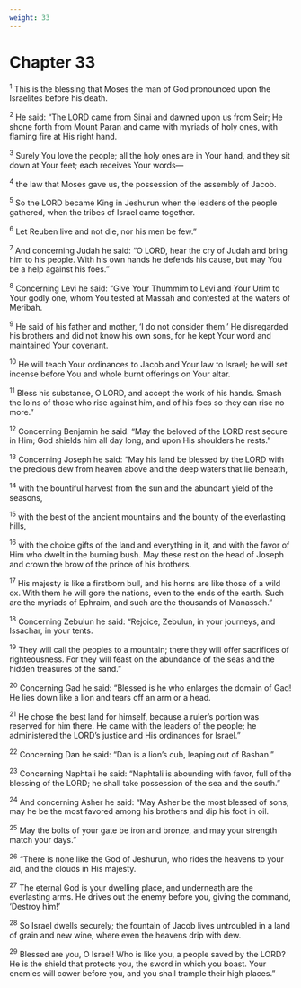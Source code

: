 ```yaml
---
weight: 33
---
```


# Chapter 33

<sup>1</sup> This is the blessing that Moses the man of God pronounced upon the Israelites before his death. 

<sup>2</sup> He said: “The LORD came from Sinai and dawned upon us from Seir; He shone forth from Mount Paran and came with myriads of holy ones, with flaming fire at His right hand. 

<sup>3</sup> Surely You love the people; all the holy ones are in Your hand, and they sit down at Your feet; each receives Your words— 

<sup>4</sup> the law that Moses gave us, the possession of the assembly of Jacob. 

<sup>5</sup> So the LORD became King in Jeshurun when the leaders of the people gathered, when the tribes of Israel came together. 

<sup>6</sup> Let Reuben live and not die, nor his men be few.” 

<sup>7</sup> And concerning Judah he said: “O LORD, hear the cry of Judah and bring him to his people. With his own hands he defends his cause, but may You be a help against his foes.” 

<sup>8</sup> Concerning Levi he said: “Give Your Thummim to Levi and Your Urim to Your godly one, whom You tested at Massah and contested at the waters of Meribah. 

<sup>9</sup> He said of his father and mother, ‘I do not consider them.’ He disregarded his brothers and did not know his own sons, for he kept Your word and maintained Your covenant. 

<sup>10</sup> He will teach Your ordinances to Jacob and Your law to Israel; he will set incense before You and whole burnt offerings on Your altar. 

<sup>11</sup> Bless his substance, O LORD, and accept the work of his hands. Smash the loins of those who rise against him, and of his foes so they can rise no more.” 

<sup>12</sup> Concerning Benjamin he said: “May the beloved of the LORD rest secure in Him; God shields him all day long, and upon His shoulders he rests.” 

<sup>13</sup> Concerning Joseph he said: “May his land be blessed by the LORD with the precious dew from heaven above and the deep waters that lie beneath, 

<sup>14</sup> with the bountiful harvest from the sun and the abundant yield of the seasons, 

<sup>15</sup> with the best of the ancient mountains and the bounty of the everlasting hills, 

<sup>16</sup> with the choice gifts of the land and everything in it, and with the favor of Him who dwelt in the burning bush. May these rest on the head of Joseph and crown the brow of the prince of his brothers. 

<sup>17</sup> His majesty is like a firstborn bull, and his horns are like those of a wild ox. With them he will gore the nations, even to the ends of the earth. Such are the myriads of Ephraim, and such are the thousands of Manasseh.” 

<sup>18</sup> Concerning Zebulun he said: “Rejoice, Zebulun, in your journeys, and Issachar, in your tents. 

<sup>19</sup> They will call the peoples to a mountain; there they will offer sacrifices of righteousness. For they will feast on the abundance of the seas and the hidden treasures of the sand.” 

<sup>20</sup> Concerning Gad he said: “Blessed is he who enlarges the domain of Gad! He lies down like a lion and tears off an arm or a head. 

<sup>21</sup> He chose the best land for himself, because a ruler’s portion was reserved for him there. He came with the leaders of the people; he administered the LORD’s justice and His ordinances for Israel.” 

<sup>22</sup> Concerning Dan he said: “Dan is a lion’s cub, leaping out of Bashan.” 

<sup>23</sup> Concerning Naphtali he said: “Naphtali is abounding with favor, full of the blessing of the LORD; he shall take possession of the sea and the south.” 

<sup>24</sup> And concerning Asher he said: “May Asher be the most blessed of sons; may he be the most favored among his brothers and dip his foot in oil. 

<sup>25</sup> May the bolts of your gate be iron and bronze, and may your strength match your days.” 

<sup>26</sup> “There is none like the God of Jeshurun, who rides the heavens to your aid, and the clouds in His majesty. 

<sup>27</sup> The eternal God is your dwelling place, and underneath are the everlasting arms. He drives out the enemy before you, giving the command, ‘Destroy him!’ 

<sup>28</sup> So Israel dwells securely; the fountain of Jacob lives untroubled in a land of grain and new wine, where even the heavens drip with dew. 

<sup>29</sup> Blessed are you, O Israel! Who is like you, a people saved by the LORD? He is the shield that protects you, the sword in which you boast. Your enemies will cower before you, and you shall trample their high places.” 


